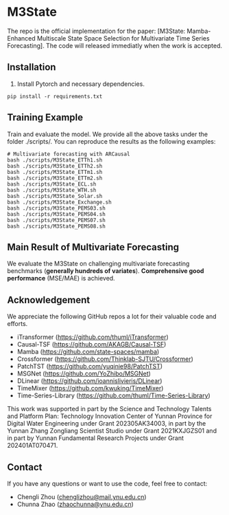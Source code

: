 # M3State

The repo is the official implementation for the paper: [M3State:  Mamba-Enhanced Multiscale State Space Selection for Multivariate Time Series Forecasting].
The code will released immediatly when the work is accepted.


## Installation 

1. Install Pytorch and necessary dependencies.

```
pip install -r requirements.txt
```

## Training Example
Train and evaluate the model. We provide all the above tasks under the folder ./scripts/. You can reproduce the results as the following examples:

```
# Multivariate forecasting with ARCausal
bash ./scripts/M3State_ETTh1.sh
bash ./scripts/M3State_ETTh2.sh
bash ./scripts/M3State_ETTm1.sh
bash ./scripts/M3State_ETTm2.sh
bash ./scripts/M3State_ECL.sh
bash ./scripts/M3State_WTH.sh
bash ./scripts/M3State_Solar.sh
bash ./scripts/M3State_Exchange.sh
bash ./scripts/M3State_PEMS03.sh
bash ./scripts/M3State_PEMS04.sh
bash ./scripts/M3State_PEMS07.sh
bash ./scripts/M3State_PEMS08.sh
```

## Main Result of Multivariate Forecasting

We evaluate the M3State on challenging multivariate forecasting benchmarks (**generally hundreds of variates**). **Comprehensive good performance** (MSE/MAE) is achieved.


## Acknowledgement

We appreciate the following GitHub repos a lot for their valuable code and efforts.
- iTransformer (https://github.com/thuml/iTransformer)
- Causal-TSF (https://github.com/AKAGB/Causal-TSF)
- Mamba (https://github.com/state-spaces/mamba)
- Crossformer (https://github.com/Thinklab-SJTU/Crossformer)
- PatchTST (https://github.com/yuqinie98/PatchTST)
- MSGNet (https://github.com/YoZhibo/MSGNet)
- DLinear (https://github.com/ioannislivieris/DLinear)
- TimeMixer (https://github.com/kwuking/TimeMixer)
- Time-Series-Library (https://github.com/thuml/Time-Series-Library)

This work was supported in part by  the Science and Technology Talents and Platform Plan: Technology Innovation Center of Yunnan Province for Digital Water Engineering under Grant 202305AK34003, in part by the Yunnan Zhang Zongliang Scientist Studio under Grant 2021KXJGZS01 and in part by Yunnan Fundamental Research Projects under Grant 202401AT070471.

## Contact

If you have any questions or want to use the code, feel free to contact:
* Chengli Zhou (chenglizhou@mail.ynu.edu.cn)
* Chunna Zhao (zhaochunna@ynu.edu.cn)
